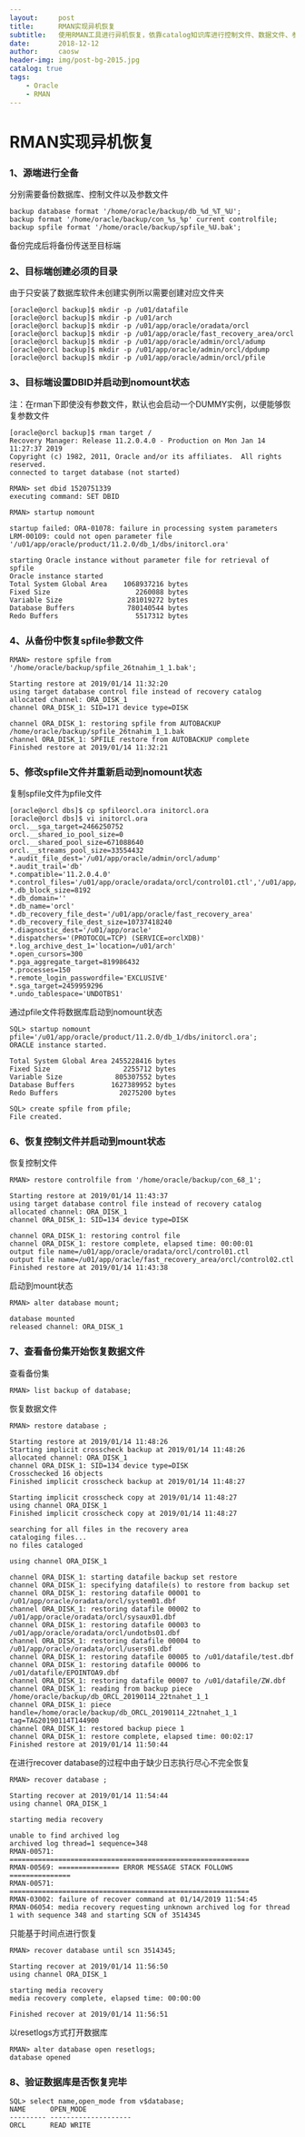 ```yaml
---
layout:     post
title:      RMAN实现异机恢复
subtitle:   使用RMAN工具进行异机恢复，依靠catalog知识库进行控制文件、数据文件、参数文件等的恢复。
date:       2018-12-12
author:     caosw
header-img: img/post-bg-2015.jpg
catalog: true
tags:
    - Oracle
    - RMAN
---
```


# RMAN实现异机恢复

### 1、源端进行全备
分别需要备份数据库、控制文件以及参数文件

    backup database format '/home/oracle/backup/db_%d_%T_%U';
    backup format '/home/oracle/backup/con_%s_%p' current controlfile; 
    backup spfile format '/home/oracle/backup/spfile_%U.bak'; 

备份完成后将备份传送至目标端

### 2、目标端创建必须的目录
由于只安装了数据库软件未创建实例所以需要创建对应文件夹

    [oracle@orcl backup]$ mkdir -p /u01/datafile
    [oracle@orcl backup]$ mkdir -p /u01/arch
    [oracle@orcl backup]$ mkdir -p /u01/app/oracle/oradata/orcl
    [oracle@orcl backup]$ mkdir -p /u01/app/oracle/fast_recovery_area/orcl
    [oracle@orcl backup]$ mkdir -p /u01/app/oracle/admin/orcl/adump
    [oracle@orcl backup]$ mkdir -p /u01/app/oracle/admin/orcl/dpdump
    [oracle@orcl backup]$ mkdir -p /u01/app/oracle/admin/orcl/pfile 

### 3、目标端设置DBID并启动到nomount状态
注：在rman下即使没有参数文件，默认也会启动一个DUMMY实例，以便能够恢复参数文件

    [oracle@orcl backup]$ rman target /
    Recovery Manager: Release 11.2.0.4.0 - Production on Mon Jan 14 11:27:37 2019
    Copyright (c) 1982, 2011, Oracle and/or its affiliates.  All rights reserved.
    connected to target database (not started)
    
    RMAN> set dbid 1520751339
    executing command: SET DBID
    
    RMAN> startup nomount
    
    startup failed: ORA-01078: failure in processing system parameters
    LRM-00109: could not open parameter file '/u01/app/oracle/product/11.2.0/db_1/dbs/initorcl.ora'
    
    starting Oracle instance without parameter file for retrieval of spfile
    Oracle instance started
    Total System Global Area    1068937216 bytes
    Fixed Size                     2260088 bytes
    Variable Size                281019272 bytes
    Database Buffers             780140544 bytes
    Redo Buffers                   5517312 bytes

### 4、从备份中恢复spfile参数文件

    RMAN> restore spfile from '/home/oracle/backup/spfile_26tnahim_1_1.bak';
    
    Starting restore at 2019/01/14 11:32:20
    using target database control file instead of recovery catalog
    allocated channel: ORA_DISK_1
    channel ORA_DISK_1: SID=171 device type=DISK
    
    channel ORA_DISK_1: restoring spfile from AUTOBACKUP /home/oracle/backup/spfile_26tnahim_1_1.bak
    channel ORA_DISK_1: SPFILE restore from AUTOBACKUP complete
    Finished restore at 2019/01/14 11:32:21

### 5、修改spfile文件并重新启动到nomount状态
复制spfile文件为pfile文件

    [oracle@orcl dbs]$ cp spfileorcl.ora initorcl.ora
    [oracle@orcl dbs]$ vi initorcl.ora 
    orcl.__sga_target=2466250752
    orcl.__shared_io_pool_size=0
    orcl.__shared_pool_size=671088640
    orcl.__streams_pool_size=33554432
    *.audit_file_dest='/u01/app/oracle/admin/orcl/adump'
    *.audit_trail='db'
    *.compatible='11.2.0.4.0'
    *.control_files='/u01/app/oracle/oradata/orcl/control01.ctl','/u01/app/oracle/fast_recovery_area/orcl/control02.ctl'
    *.db_block_size=8192
    *.db_domain=''
    *.db_name='orcl'
    *.db_recovery_file_dest='/u01/app/oracle/fast_recovery_area'
    *.db_recovery_file_dest_size=10737418240
    *.diagnostic_dest='/u01/app/oracle'
    *.dispatchers='(PROTOCOL=TCP) (SERVICE=orclXDB)'
    *.log_archive_dest_1='location=/u01/arch'
    *.open_cursors=300
    *.pga_aggregate_target=819986432
    *.processes=150
    *.remote_login_passwordfile='EXCLUSIVE'
    *.sga_target=2459959296
    *.undo_tablespace='UNDOTBS1'
通过pfile文件将数据库启动到nomount状态

    SQL> startup nomount pfile='/u01/app/oracle/product/11.2.0/db_1/dbs/initorcl.ora';
    ORACLE instance started.
    
    Total System Global Area 2455228416 bytes
    Fixed Size                  2255712 bytes
    Variable Size             805307552 bytes
    Database Buffers         1627389952 bytes
    Redo Buffers               20275200 bytes
    
    SQL> create spfile from pfile;
    File created.

### 6、恢复控制文件并启动到mount状态
恢复控制文件

    RMAN> restore controlfile from '/home/oracle/backup/con_68_1';
    
    Starting restore at 2019/01/14 11:43:37
    using target database control file instead of recovery catalog
    allocated channel: ORA_DISK_1
    channel ORA_DISK_1: SID=134 device type=DISK
    
    channel ORA_DISK_1: restoring control file
    channel ORA_DISK_1: restore complete, elapsed time: 00:00:01
    output file name=/u01/app/oracle/oradata/orcl/control01.ctl
    output file name=/u01/app/oracle/fast_recovery_area/orcl/control02.ctl
    Finished restore at 2019/01/14 11:43:38
启动到mount状态

    RMAN> alter database mount;
    
    database mounted
    released channel: ORA_DISK_1

### 7、查看备份集开始恢复数据文件

查看备份集

    RMAN> list backup of database;

恢复数据文件

    RMAN> restore database ;
    
    Starting restore at 2019/01/14 11:48:26
    Starting implicit crosscheck backup at 2019/01/14 11:48:26
    allocated channel: ORA_DISK_1
    channel ORA_DISK_1: SID=134 device type=DISK
    Crosschecked 16 objects
    Finished implicit crosscheck backup at 2019/01/14 11:48:27
    
    Starting implicit crosscheck copy at 2019/01/14 11:48:27
    using channel ORA_DISK_1
    Finished implicit crosscheck copy at 2019/01/14 11:48:27
    
    searching for all files in the recovery area
    cataloging files...
    no files cataloged
    
    using channel ORA_DISK_1
    
    channel ORA_DISK_1: starting datafile backup set restore
    channel ORA_DISK_1: specifying datafile(s) to restore from backup set
    channel ORA_DISK_1: restoring datafile 00001 to /u01/app/oracle/oradata/orcl/system01.dbf
    channel ORA_DISK_1: restoring datafile 00002 to /u01/app/oracle/oradata/orcl/sysaux01.dbf
    channel ORA_DISK_1: restoring datafile 00003 to /u01/app/oracle/oradata/orcl/undotbs01.dbf
    channel ORA_DISK_1: restoring datafile 00004 to /u01/app/oracle/oradata/orcl/users01.dbf
    channel ORA_DISK_1: restoring datafile 00005 to /u01/datafile/test.dbf
    channel ORA_DISK_1: restoring datafile 00006 to /u01/datafile/EPOINTOA9.dbf
    channel ORA_DISK_1: restoring datafile 00007 to /u01/datafile/ZW.dbf
    channel ORA_DISK_1: reading from backup piece /home/oracle/backup/db_ORCL_20190114_22tnahet_1_1
    channel ORA_DISK_1: piece handle=/home/oracle/backup/db_ORCL_20190114_22tnahet_1_1 tag=TAG20190114T144900
    channel ORA_DISK_1: restored backup piece 1
    channel ORA_DISK_1: restore complete, elapsed time: 00:02:17
    Finished restore at 2019/01/14 11:50:44

在进行recover database的过程中由于缺少日志执行尽心不完全恢复

    RMAN> recover database ;
    
    Starting recover at 2019/01/14 11:54:44
    using channel ORA_DISK_1
    
    starting media recovery
    
    unable to find archived log
    archived log thread=1 sequence=348
    RMAN-00571: ===========================================================
    RMAN-00569: =============== ERROR MESSAGE STACK FOLLOWS ===============
    RMAN-00571: ===========================================================
    RMAN-03002: failure of recover command at 01/14/2019 11:54:45
    RMAN-06054: media recovery requesting unknown archived log for thread 1 with sequence 348 and starting SCN of 3514345

只能基于时间点进行恢复

    RMAN> recover database until scn 3514345;
    
    Starting recover at 2019/01/14 11:56:50
    using channel ORA_DISK_1
    
    starting media recovery
    media recovery complete, elapsed time: 00:00:00
    
    Finished recover at 2019/01/14 11:56:51

以resetlogs方式打开数据库

    RMAN> alter database open resetlogs;
    database opened

### 8、验证数据库是否恢复完毕

    SQL> select name,open_mode from v$database;
    NAME      OPEN_MODE
    --------- --------------------
    ORCL      READ WRITE